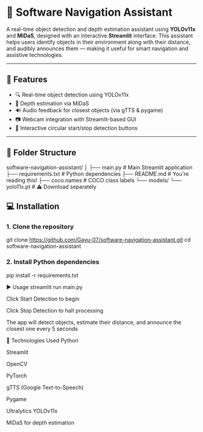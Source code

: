 # 🧭 Software Navigation Assistant

A real-time object detection and depth estimation assistant using **YOLOv11x** and **MiDaS**, designed with an interactive **Streamlit** interface. This assistant helps users identify objects in their environment along with their distance, and audibly announces them — making it useful for smart navigation and assistive technologies.

---

## 🚀 Features

- 🔍 Real-time object detection using YOLOv11x
- 📏 Depth estimation via MiDaS
- 🔊 Audio feedback for closest objects (via gTTS & pygame)
- 📷 Webcam integration with Streamlit-based GUI
- 🎯 Interactive circular start/stop detection buttons

---

## 📁 Folder Structure

software-navigation-assistant/
│
├── main.py # Main Streamlit application
├── requirements.txt # Python dependencies
├── README.md # You're reading this!
├── coco.names # COCO class labels
└── models/
└── yolo11x.pt # ⚠️ Download separately

## 💻 Installation

### 1. Clone the repository

git clone https://github.com/Gayu-07/software-navigation-assistant.git
cd software-navigation-assistant

### 2. Install Python dependencies

pip install -r requirements.txt

▶️ Usage
streamlit run main.py

Click Start Detection to begin

Click Stop Detection to halt processing

The app will detect objects, estimate their distance, and announce the closest one every 5 seconds

🔧 Technologies Used
Python

Streamlit

OpenCV

PyTorch

gTTS (Google Text-to-Speech)

Pygame

Ultralytics YOLOv11x

MiDaS for depth estimation